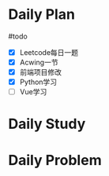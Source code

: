 # Daily Plan
#todo
- [x] Leetcode每日一题
- [x] Acwing一节
- [x] 前端项目修改
- [x] Python学习
- [ ] Vue学习
# Daily Study

# Daily Problem